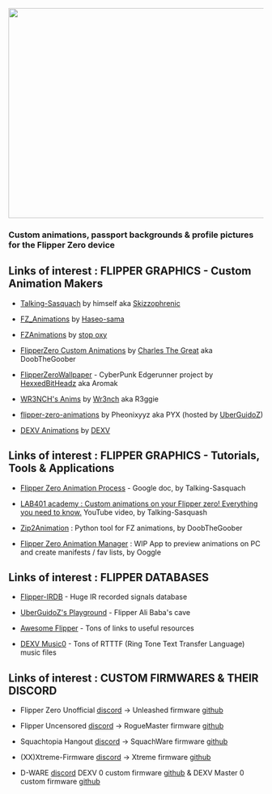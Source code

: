 <p align="center">
<img width="830" height="415" src="https://user-images.githubusercontent.com/110337784/194436239-7cfda198-2808-406c-b1ae-81ab7a7d409a.jpg">
</p>

### __Custom animations, passport backgrounds & profile pictures for the Flipper Zero device__

## Links of interest : FLIPPER GRAPHICS - Custom Animation Makers
    
- [Talking-Sasquach](https://github.com/skizzophrenic/Talking-Sasquach) by himself aka [Skizzophrenic](https://github.com/skizzophrenic)

- [FZ_Animations](https://github.com/Haseosama/FZ_Animations) by [Haseo-sama](https://github.com/Haseosama)

- [FZAnimations](https://github.com/stopoxy/FZAnimations) by [stop oxy](https://github.com/stopoxy)

- [FlipperZero Custom Animations](https://github.com/CharlesTheGreat77/FlipperZeroAnimation) by [Charles The Great](https://github.com/CharlesTheGreat77) aka DoobTheGoober
 
- [FlipperZeroWallpaper](https://github.com/HexxedBitHeadz/FlipperZeroWallpaper) - CyberPunk Edgerunner project by [HexxedBitHeadz](https://github.com/HexxedBitHeadz) aka Aromak
 
- [WR3NCH's Anims](https://github.com/wrenchathome/flip0anims) by [Wr3nch](https://github.com/wrenchathome) aka R3ggie
 
- [flipper-zero-animations](https://github.com/UberGuidoZ/Flipper/tree/main/Graphics/Animations/PYX) by Pheonixyyz aka PYX (hosted by [UberGuidoZ](https://github.com/UberGuidoZ))
 
- [DEXV Animations](https://github.com/DXVVAY/dexv-graphics) by [DEXV](https://github.com/DXVVAY)

## Links of interest : FLIPPER GRAPHICS - Tutorials, Tools & Applications

- [Flipper Zero Animation Process](https://docs.google.com/document/d/e/2PACX-1vR_nZRakD6iwJVQS8Pf4y7Wm4klcucrC7EKVO8m_DQV63To7e-alqD0yaoO3sTygjcChfcRo80Hdeet/pub) - Google doc, by Talking-Sasquach
 
- [LAB401 academy : Custom animations on your Flipper zero! Everything you need to know.](https://www.youtube.com/watch?v=Nq5DXhOMo5s) YouTube video, by Talking-Sasquash
 
- [Zip2Animation](https://github.com/CharlesTheGreat77/zip2Animation) : Python tool for FZ animations, by DoobTheGoober
 
- [Flipper Zero Animation Manager](https://github.com/Ooggle/FlipperAnimationManager) : WIP App to preview animations on PC and create manifests / fav lists, by Ooggle

## Links of interest : FLIPPER DATABASES

- [Flipper-IRDB](https://github.com/UberGuidoZ/Flipper-IRDB) - Huge IR recorded signals database

- [UberGuidoZ's Playground](https://github.com/UberGuidoZ/Flipper) - Flipper Ali Baba's cave

- [Awesome Flipper](https://github.com/djsime1/awesome-flipperzero) - Tons of links to useful resources

- [DEXV Music0](https://github.com/DXVVAY/dexv-music0) - Tons of RTTTF (Ring Tone Text Transfer Language) music files

## Links of interest : CUSTOM FIRMWARES & THEIR DISCORD

- Flipper Zero Unofficial [discord](https://discord.unleashedflip.com/) -> Unleashed firmware [github](https://github.com/Eng1n33r/flipperzero-firmware)
  
- Flipper Uncensored [discord](https://discord.gg/gF2bBUzAFe) -> RogueMaster firmware [github](https://github.com/RogueMaster/flipperzero-firmware-wPlugins/releases)
  
- Squachtopia Hangout [discord](https://discord.gg/squachtopia) -> SquachWare firmware [github](https://github.com/skizzophrenic/SquachWare-CFW)
  
- (XX)Xtreme-Firmware [discord](https://discord.gg/mC2FxbYSMr) -> Xtreme firmware [github](https://github.com/ClaraCrazy/Flipper-Xtreme)
  
- D-WARE [discord](https://discord.gg/dexvirus) DEXV 0 custom firmware [github](https://github.com/DXVVAY/Dexv0) & DEXV Master 0 custom firmware [github](https://github.com/DXVVAY/Dexvmaster0)
